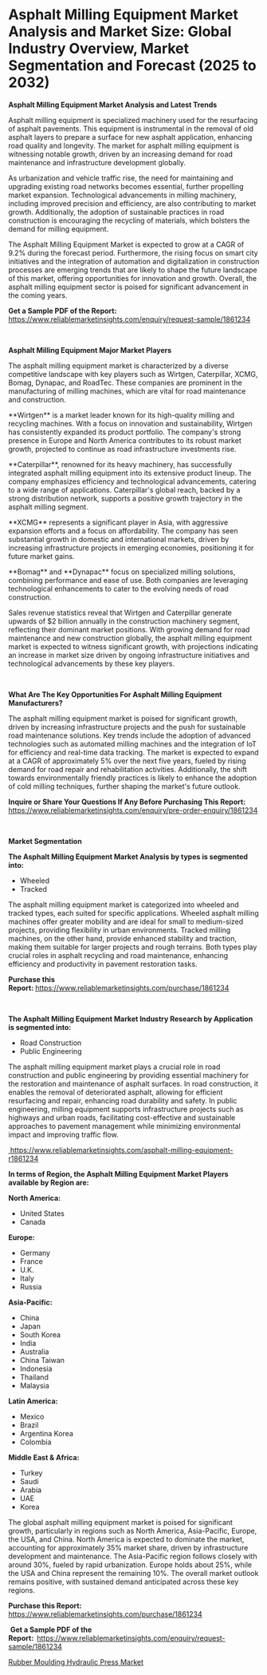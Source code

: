 <p><h1>Asphalt Milling Equipment Market Analysis and Market Size: Global Industry Overview, Market Segmentation and Forecast (2025 to 2032)</h1></p><p><strong>Asphalt Milling Equipment Market Analysis and Latest Trends</strong></p>
<p><p>Asphalt milling equipment is specialized machinery used for the resurfacing of asphalt pavements. This equipment is instrumental in the removal of old asphalt layers to prepare a surface for new asphalt application, enhancing road quality and longevity. The market for asphalt milling equipment is witnessing notable growth, driven by an increasing demand for road maintenance and infrastructure development globally. </p><p>As urbanization and vehicle traffic rise, the need for maintaining and upgrading existing road networks becomes essential, further propelling market expansion. Technological advancements in milling machinery, including improved precision and efficiency, are also contributing to market growth. Additionally, the adoption of sustainable practices in road construction is encouraging the recycling of materials, which bolsters the demand for milling equipment.</p><p>The Asphalt Milling Equipment Market is expected to grow at a CAGR of 9.2% during the forecast period. Furthermore, the rising focus on smart city initiatives and the integration of automation and digitalization in construction processes are emerging trends that are likely to shape the future landscape of this market, offering opportunities for innovation and growth. Overall, the asphalt milling equipment sector is poised for significant advancement in the coming years.</p></p>
<p><strong>Get a Sample PDF of the Report:&nbsp;</strong> <a href="https://www.reliablemarketinsights.com/enquiry/request-sample/1861234?utm_campaign=3560&utm_medium=2&utm_source=Github&utm_content=ia&utm_term=11042025&utm_id=asphalt-milling-equipment">https://www.reliablemarketinsights.com/enquiry/request-sample/1861234</a></p>
<p>&nbsp;</p>
<p><strong>Asphalt Milling Equipment Major Market Players</strong></p>
<p><p>The asphalt milling equipment market is characterized by a diverse competitive landscape with key players such as Wirtgen, Caterpillar, XCMG, Bomag, Dynapac, and RoadTec. These companies are prominent in the manufacturing of milling machines, which are vital for road maintenance and construction.</p><p>**Wirtgen** is a market leader known for its high-quality milling and recycling machines. With a focus on innovation and sustainability, Wirtgen has consistently expanded its product portfolio. The company's strong presence in Europe and North America contributes to its robust market growth, projected to continue as road infrastructure investments rise.</p><p>**Caterpillar**, renowned for its heavy machinery, has successfully integrated asphalt milling equipment into its extensive product lineup. The company emphasizes efficiency and technological advancements, catering to a wide range of applications. Caterpillar's global reach, backed by a strong distribution network, supports a positive growth trajectory in the asphalt milling segment.</p><p>**XCMG** represents a significant player in Asia, with aggressive expansion efforts and a focus on affordability. The company has seen substantial growth in domestic and international markets, driven by increasing infrastructure projects in emerging economies, positioning it for future market gains.</p><p>**Bomag** and **Dynapac** focus on specialized milling solutions, combining performance and ease of use. Both companies are leveraging technological enhancements to cater to the evolving needs of road construction.</p><p>Sales revenue statistics reveal that Wirtgen and Caterpillar generate upwards of $2 billion annually in the construction machinery segment, reflecting their dominant market positions. With growing demand for road maintenance and new construction globally, the asphalt milling equipment market is expected to witness significant growth, with projections indicating an increase in market size driven by ongoing infrastructure initiatives and technological advancements by these key players.</p></p>
<p>&nbsp;</p>
<p><strong>What Are The Key Opportunities For Asphalt Milling Equipment Manufacturers?</strong></p>
<p><p>The asphalt milling equipment market is poised for significant growth, driven by increasing infrastructure projects and the push for sustainable road maintenance solutions. Key trends include the adoption of advanced technologies such as automated milling machines and the integration of IoT for efficiency and real-time data tracking. The market is expected to expand at a CAGR of approximately 5% over the next five years, fueled by rising demand for road repair and rehabilitation activities. Additionally, the shift towards environmentally friendly practices is likely to enhance the adoption of cold milling techniques, further shaping the market's future outlook.</p></p>
<p><strong>Inquire or Share Your Questions If Any Before Purchasing This Report:</strong> <a href="https://www.reliablemarketinsights.com/enquiry/pre-order-enquiry/1861234?utm_campaign=3560&utm_medium=2&utm_source=Github&utm_content=ia&utm_term=11042025&utm_id=asphalt-milling-equipment">https://www.reliablemarketinsights.com/enquiry/pre-order-enquiry/1861234</a></p>
<p>&nbsp;</p>
<p><strong>Market Segmentation</strong></p>
<p><strong>The Asphalt Milling Equipment Market Analysis by types is segmented into:</strong></p>
<p><ul><li>Wheeled</li><li>Tracked</li></ul></p>
<p><p>The asphalt milling equipment market is categorized into wheeled and tracked types, each suited for specific applications. Wheeled asphalt milling machines offer greater mobility and are ideal for small to medium-sized projects, providing flexibility in urban environments. Tracked milling machines, on the other hand, provide enhanced stability and traction, making them suitable for larger projects and rough terrains. Both types play crucial roles in asphalt recycling and road maintenance, enhancing efficiency and productivity in pavement restoration tasks.</p></p>
<p><strong>Purchase this Report:&nbsp;</strong><a href="https://www.reliablemarketinsights.com/purchase/1861234?utm_campaign=3560&utm_medium=2&utm_source=Github&utm_content=ia&utm_term=11042025&utm_id=asphalt-milling-equipment">https://www.reliablemarketinsights.com/purchase/1861234</a></p>
<p>&nbsp;</p>
<p><strong>The Asphalt Milling Equipment Market Industry Research by Application is segmented into:</strong></p>
<p><ul><li>Road Construction</li><li>Public Engineering</li></ul></p>
<p><p>The asphalt milling equipment market plays a crucial role in road construction and public engineering by providing essential machinery for the restoration and maintenance of asphalt surfaces. In road construction, it enables the removal of deteriorated asphalt, allowing for efficient resurfacing and repair, enhancing road durability and safety. In public engineering, milling equipment supports infrastructure projects such as highways and urban roads, facilitating cost-effective and sustainable approaches to pavement management while minimizing environmental impact and improving traffic flow.</p></p>
<p><a href="https://www.reliablemarketinsights.com/asphalt-milling-equipment-r1861234?utm_campaign=3560&utm_medium=2&utm_source=Github&utm_content=ia&utm_term=11042025&utm_id=asphalt-milling-equipment">&nbsp;https://www.reliablemarketinsights.com/asphalt-milling-equipment-r1861234</a></p>
<p><strong>In terms of Region, the Asphalt Milling Equipment Market Players available by Region are:</strong></p>
<p>
    <p> <strong> North America: </strong>
        <ul>
            <li>United States</li>
            <li>Canada</li>
        </ul>
        </p> 
    <p> <strong> Europe: </strong>
        <ul>
            <li>Germany</li>
            <li>France</li>
            <li>U.K.</li>
            <li>Italy</li>
            <li>Russia</li>
        </ul>
        </p> 
    <p> <strong> Asia-Pacific: </strong>
        <ul>
            <li>China</li>
            <li>Japan</li>
            <li>South Korea</li>
            <li>India</li>
            <li>Australia</li>
            <li>China Taiwan</li>
            <li>Indonesia</li>
            <li>Thailand</li>
            <li>Malaysia</li>
        </ul>
        </p> 
    <p> <strong> Latin America: </strong>
        <ul>
            <li>Mexico</li>
            <li>Brazil</li>
            <li>Argentina Korea</li>
            <li>Colombia</li>
        </ul>
        </p> 
    <p> <strong> Middle East & Africa: </strong>
        <ul>
            <li>Turkey</li>
            <li>Saudi</li>
            <li>Arabia</li>
            <li>UAE</li>
            <li>Korea</li>
        </ul>
    </p>
    </p>
<p><p>The global asphalt milling equipment market is poised for significant growth, particularly in regions such as North America, Asia-Pacific, Europe, the USA, and China. North America is expected to dominate the market, accounting for approximately 35% market share, driven by infrastructure development and maintenance. The Asia-Pacific region follows closely with around 30%, fueled by rapid urbanization. Europe holds about 25%, while the USA and China represent the remaining 10%. The overall market outlook remains positive, with sustained demand anticipated across these key regions.</p></p>
<p><strong>Purchase this Report: </strong><a href="https://www.reliablemarketinsights.com/purchase/1861234?utm_campaign=3560&utm_medium=2&utm_source=Github&utm_content=ia&utm_term=11042025&utm_id=asphalt-milling-equipment">https://www.reliablemarketinsights.com/purchase/1861234</a></p>
<p>&nbsp;<strong>Get a Sample PDF of the Report:&nbsp;&nbsp;</strong><a href="https://www.reliablemarketinsights.com/enquiry/request-sample/1861234?utm_campaign=3560&utm_medium=2&utm_source=Github&utm_content=ia&utm_term=11042025&utm_id=asphalt-milling-equipment">https://www.reliablemarketinsights.com/enquiry/request-sample/1861234</a></p>
<p><strong></strong></p>
<p><p><a href="https://github.com/ceneabiruk11/Market-Research-Report-List-1/blob/main/rubber-moulding-hydraulic-press-market.md?utm_campaign=3560&utm_medium=2&utm_source=Github&utm_content=ia&utm_term=11042025&utm_id=asphalt-milling-equipment">Rubber Moulding Hydraulic Press Market</a></p></p>